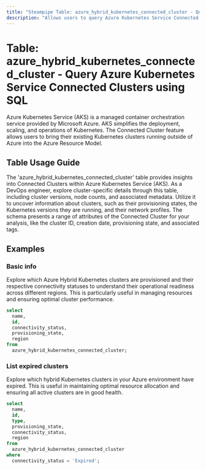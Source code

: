```yaml
---
title: "Steampipe Table: azure_hybrid_kubernetes_connected_cluster - Query Azure Kubernetes Service Connected Clusters using SQL"
description: "Allows users to query Azure Kubernetes Service Connected Clusters"
---
```


# Table: azure_hybrid_kubernetes_connected_cluster - Query Azure Kubernetes Service Connected Clusters using SQL

Azure Kubernetes Service (AKS) is a managed container orchestration service provided by Microsoft Azure. AKS simplifies the deployment, scaling, and operations of Kubernetes. The Connected Cluster feature allows users to bring their existing Kubernetes clusters running outside of Azure into the Azure Resource Model.

## Table Usage Guide

The 'azure_hybrid_kubernetes_connected_cluster' table provides insights into Connected Clusters within Azure Kubernetes Service (AKS). As a DevOps engineer, explore cluster-specific details through this table, including cluster versions, node counts, and associated metadata. Utilize it to uncover information about clusters, such as their provisioning states, the Kubernetes versions they are running, and their network profiles. The schema presents a range of attributes of the Connected Cluster for your analysis, like the cluster ID, creation date, provisioning state, and associated tags.

## Examples

### Basic info
Explore which Azure Hybrid Kubernetes clusters are provisioned and their respective connectivity statuses to understand their operational readiness across different regions. This is particularly useful in managing resources and ensuring optimal cluster performance.

```sql
select
  name,
  id,
  connectivity_status,
  provisioning_state,
  region
from
  azure_hybrid_kubernetes_connected_cluster;
```

### List expired clusters
Explore which hybrid Kubernetes clusters in your Azure environment have expired. This is useful in maintaining optimal resource allocation and ensuring all active clusters are in good health.

```sql
select
  name,
  id,
  type,
  provisioning_state,
  connectivity_status,
  region
from
  azure_hybrid_kubernetes_connected_cluster
where
  connectivity_status = 'Expired';
```